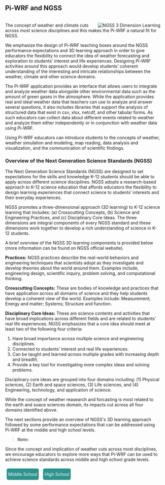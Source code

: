 <style>
    .ngss_lvl {background-color:#2E938C;
border-radius:5px;
color:white;
cursor:pointer;
padding:10px 5px;
height: 100px;
width:250px;
margin: auto 5px;
text-decoration:none;
}

a:link { text-decoration: none; }


a:visited { text-decoration: none; }


a:hover { text-decoration: none; }


a:active { text-decoration: none; }
</style>

## Pi-WRF and NGSS
<br/>
<img src="assets/ngss_logo.png" align="right" alt="NGSS 3 Dimension Learning">
The concept of weather and climate cuts across most science disciplines and this makes the Pi-WRF a natural fit for NGSS. 

We emphasize the design of Pi-WRF teaching boxes around the NGSS performance expectations and 3D learning approach in order to give educators the flexibility to connect the idea of weather forecasting and exploration to students’ interest and life experiences. Designing Pi-WRF activities around this approach would develop students’ coherent understanding of the interesting and intricate relationships between the weather, climate and other science domains. 

The Pi-WRF application provides an interface that allows users to integrate and analyze weather data alongside other environmental data such as the amount of green gases in the atmosphere. While the application provides real and ideal weather data that teachers can use to analyze and answer several questions, it also includes libraries that support the analysis of structured data that exist in csv, xlsx, netcdf, and other tabular forms. As such educators can collect data about different events related to weather and analyze them either independently or in conjunction with weather data using Pi-WRF.

Using Pi-WRF educators can introduce students to the concepts of weather, weather simulation and modeling, map reading, data analysis and visualization, and the communication of scientific findings.

### Overview of the Next Generation Science Standards (NGSS)

The Next Generation Science Standards (NGSS) are designed to set expectations for the skills and knowledge K-12 students should be able to apply across different science disciplines. NGSS adopts a research-based approach to K-12 science education that affords educators the flexibility to design learning experiences that connect science to students’ interests and their everyday experiences. 

NGSS promotes a three-dimensional approach (3D learning) to K-12 science learning that includes: (a) Crosscutting Concepts, (b) Science and Engineering Practices, and (c) Disciplinary Core Ideas. The three dimensions are integral components of every NGSS standard and these dimensions work together to develop a rich understanding of science in K-12 students.

A brief overview of the NGSS 3D learning components is provided below (more information can be found on NGSS [official website](https://www.nextgenscience.org)).

**Practices:** NGSS practices describe the real-world behaviors and engineering techniques that scientists adopt as they investigate and develop theories about the world around them. Examples include, engineering design, scientific inquiry, problem solving, and computational thinking.

**Crosscutting Concepts:** These are bodies of knowledge and practices that have application across all domains of science and they help students develop a coherent view of the world. Examples include: Measurement; Energy and matter; Systems;  Structure and function. 

**Disciplinary Core Ideas:** These are science contents and activities that have broad implications across different fields and are related to students’ real life experiences. NGSS emphasizes that a core idea should meet at least two of the following four criteria:

1. Have broad importance across multiple science and engineering disciplines.
1. Connected to students’ interest and real life experiences.
1. Can be taught and learned across multiple grades with increasing depth and breadth.
1. Provide a key tool for investigating more complex ideas and solving problems.

Disciplinary core ideas are grouped into four domains including: (1) Physical sciences, (2) Earth and space sciences, (3) Life sciences, and (4) Engineering, technology, and application of science. 

While the concept of weather reasearch and forcasting is most related to the earth and soace sciences domain, its impacts cut across all four domains identified above.

The next sections provide an overview of NGSS's 3D learning approach followed by some performance expectations that can be addressed using Pi-WRF at the middle and high school levels.
<br/>

> **Note:**

Since the concept and implication of weather cuts across most disciplines, we encourage educators to explore more ways that Pi-WRF can be used to achieve science standards across middle and high school grade levels.

<br/>
<a class="ngss_lvl" href="middle_school_ngss.html">Middle School</a>
<a class="ngss_lvl" href="high_school_ngss.html">High School</a>

